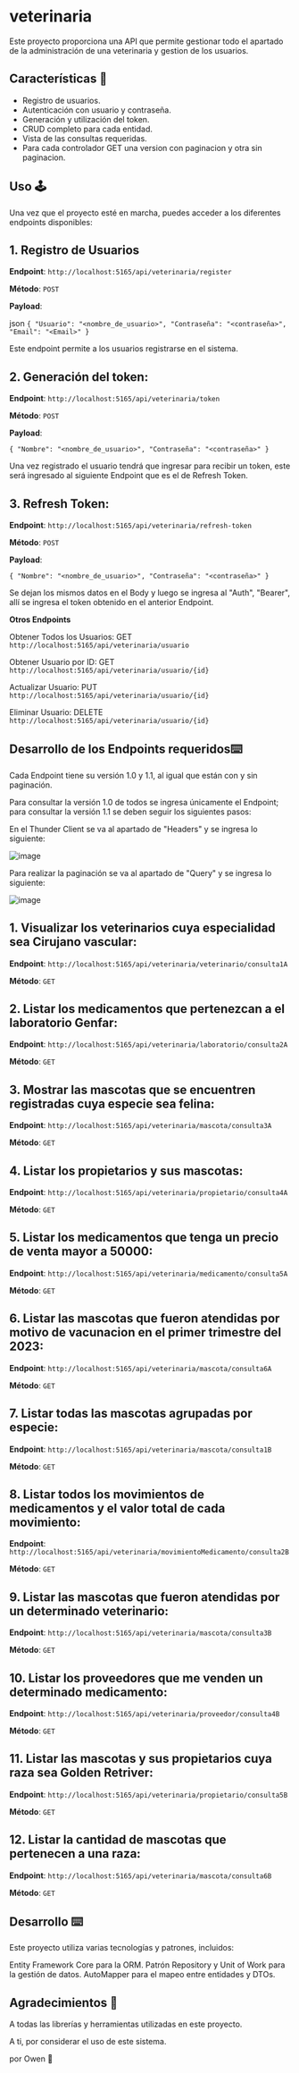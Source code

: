 # veterinaria

Este proyecto proporciona una API que permite gestionar todo el apartado de la administración de una veterinaria y gestion de los usuarios.

## Características 🌟

- Registro de usuarios.
- Autenticación con usuario y contraseña.
- Generación y utilización del token.
- CRUD completo para cada entidad.
- Vista de las consultas requeridas.
- Para cada controlador GET una version con paginacion y otra sin paginacion.

## Uso 🕹

Una vez que el proyecto esté en marcha, puedes acceder a los diferentes endpoints disponibles:

## 1. Registro de Usuarios

**Endpoint**: `http://localhost:5165/api/veterinaria/register`

**Método**: `POST`

**Payload**:

json
`{
    "Usuario": "<nombre_de_usuario>",
    "Contraseña": "<contraseña>",
    "Email": "<Email>"
}`

Este endpoint permite a los usuarios registrarse en el sistema.

## 2. Generación del token:

**Endpoint**: `http://localhost:5165/api/veterinaria/token`

**Método**: `POST`

**Payload**:

`{
    "Nombre": "<nombre_de_usuario>",
    "Contraseña": "<contraseña>"
}`

Una vez registrado el usuario tendrá que ingresar para recibir un token, este será ingresado al siguiente Endpoint que es el de Refresh Token.

## 3. Refresh Token:

**Endpoint**: `http://localhost:5165/api/veterinaria/refresh-token`

**Método**: `POST`

**Payload**:

`{
    "Nombre": "<nombre_de_usuario>",
    "Contraseña": "<contraseña>"
}`

Se dejan los mismos datos en el Body y luego se ingresa al "Auth", "Bearer", allí se ingresa el token obtenido en el anterior Endpoint.

**Otros Endpoints**

Obtener Todos los Usuarios: GET `http://localhost:5165/api/veterinaria/usuario`

Obtener Usuario por ID: GET `http://localhost:5165/api/veterinaria/usuario/{id}`

Actualizar Usuario: PUT `http://localhost:5165/api/veterinaria/usuario/{id}`

Eliminar Usuario: DELETE `http://localhost:5165/api/veterinaria/usuario/{id}`


## Desarrollo de los Endpoints requeridos⌨️

Cada Endpoint tiene su versión 1.0 y 1.1, al igual que están con y sin paginación.

Para consultar la versión 1.0 de todos se ingresa únicamente el Endpoint; para consultar la versión 1.1 se deben seguir los siguientes pasos: 

En el Thunder Client se va al apartado de "Headers" y se ingresa lo siguiente:

![image](https://github.com/SilviaJaimes/Proyecto-Veterinaria/assets/132016483/8044ee3d-76d9-4437-9f08-da8e5d7cff9a)

Para realizar la paginación se va al apartado de "Query" y se ingresa lo siguiente:

![image](https://github.com/SilviaJaimes/Proyecto-Veterinaria/assets/132016483/22683e46-037e-4f30-96b8-161df8622b40)


## 1. Visualizar los veterinarios cuya especialidad sea Cirujano vascular:

**Endpoint**: `http://localhost:5165/api/veterinaria/veterinario/consulta1A`

**Método**: `GET`


## 2. Listar los medicamentos que pertenezcan a el laboratorio Genfar:

**Endpoint**: `http://localhost:5165/api/veterinaria/laboratorio/consulta2A`

**Método**: `GET`


## 3. Mostrar las mascotas que se encuentren registradas cuya especie sea felina:

**Endpoint**: `http://localhost:5165/api/veterinaria/mascota/consulta3A`

**Método**: `GET`


## 4. Listar los propietarios y sus mascotas:

**Endpoint**: `http://localhost:5165/api/veterinaria/propietario/consulta4A`

**Método**: `GET`


## 5. Listar los medicamentos que tenga un precio de venta mayor a 50000:

**Endpoint**: `http://localhost:5165/api/veterinaria/medicamento/consulta5A`

**Método**: `GET`


## 6. Listar las mascotas que fueron atendidas por motivo de vacunacion en el primer trimestre del 2023:

**Endpoint**: `http://localhost:5165/api/veterinaria/mascota/consulta6A`

**Método**: `GET`


## 7. Listar todas las mascotas agrupadas por especie:

**Endpoint**: `http://localhost:5165/api/veterinaria/mascota/consulta1B`

**Método**: `GET`


## 8. Listar todos los movimientos de medicamentos y el valor total de cada movimiento:

**Endpoint**: `http://localhost:5165/api/veterinaria/movimientoMedicamento/consulta2B`

**Método**: `GET`


## 9. Listar las mascotas que fueron atendidas por un determinado veterinario:

**Endpoint**: `http://localhost:5165/api/veterinaria/mascota/consulta3B`

**Método**: `GET`

## 10. Listar los proveedores que me venden un determinado medicamento:

**Endpoint**: `http://localhost:5165/api/veterinaria/proveedor/consulta4B`

**Método**: `GET`

## 11. Listar las mascotas y sus propietarios cuya raza sea Golden Retriver:

**Endpoint**: `http://localhost:5165/api/veterinaria/propietario/consulta5B`

**Método**: `GET`

## 12. Listar la cantidad de mascotas que pertenecen a una raza:

**Endpoint**: `http://localhost:5165/api/veterinaria/mascota/consulta6B`

**Método**: `GET`

## Desarrollo ⌨️
Este proyecto utiliza varias tecnologías y patrones, incluidos:

Entity Framework Core para la ORM.
Patrón Repository y Unit of Work para la gestión de datos.
AutoMapper para el mapeo entre entidades y DTOs.

## Agradecimientos 🎁

A todas las librerías y herramientas utilizadas en este proyecto.

A ti, por considerar el uso de este sistema.

por Owen 🦝
